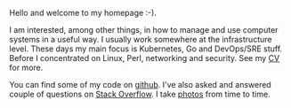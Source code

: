 Hello and welcome to my homepage :-).

I am interested, among other things, in how to manage and use computer systems in a useful way. I usually work somewhere at the infrastructure level. These days my main focus is Kubernetes, Go and DevOps/SRE stuff. Before I concentrated on Linux, Perl, networking and security. See my [CV](notes/mngt/cv) for more.

You can find some of my code on [github](https://github.com/jreisinger). I've also asked and answered couple of questions on [Stack Overflow](https://stackoverflow.com/users/1039320/jreisinger). I take [photos](https://www.flickr.com/photos/jozrei) from time to time.
